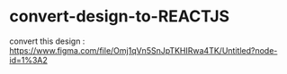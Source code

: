 # convert-design-to-REACTJS
convert this design : https://www.figma.com/file/Omj1qVn5SnJpTKHIRwa4TK/Untitled?node-id=1%3A2
